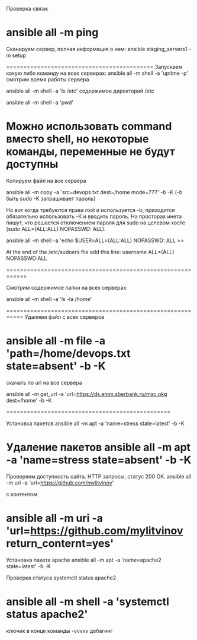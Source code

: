 Проверка связи:

ansible all -m ping
======================================================

Сканируем сервер, полная информация о нем:
ansible staging_servers1 -m setup

===========================================
Запускаем какую либо команду на всех серверах:
ansible all -m shell -a 'uptime -p'          смотрим время работы сервера

ansible all -m shell -a 'ls /etc'            содержимое директорий /etc

ansible all -m shell -a 'pwd'  

Можно использовать command вместо shell, но некоторые команды, переменные не будут доступны
============================================================

Копируем файл на все сервера

ansible all -m copy -a 'src=devops.txt dest=/home mode=777' -b -K   (-b быть sudo  -K запрашивает пароль)

Но вот когда требуются права root и используется -b, приходится обязательно использовать -К и вводить пароль. На просторах инета пишут, что решается отключением пароля для sudo на целевом хосте (sudo  ALL=(ALL:ALL) NOPASSWD: ALL).

ansible all -m shell -a 'echo $USER=ALL=(ALL:ALL) NOPASSWD: ALL >>

At the end of the /etc/sudoers file add this line:
username     ALL=(ALL) NOPASSWD:ALL

============================================================

Смотрим содержимое папки на всех серверах:

ansible all -m shell -a 'ls -la /home'

===========================================================
Удаляем файл с всех серверов

ansible all -m file -a 'path=/home/devops.txt state=absent' -b -K 
=============================================================

скачать по url на все сервера

ansible all -m get_url -a 'url=https://ds.emm.sberbank.ru/mac.pkg dest=/home' -b -K 

================================================

Установка пакетов
ansible all -m apt -a 'name=stress state=latest' -b -K

Удаление пакетов
ansible all -m apt -a 'name=stress state=absent' -b -K
===================================================

Проверяем доступность сайта. HTTP запросы, статус 200 ОК.
ansible all -m uri -a 'url=https://github.com/mylitvinov'

с контентом

ansible all -m uri -a 'url=https://github.com/mylitvinov return_conternt=yes'
===============================================================

Установка пакета apache
ansible all -m apt -a 'name=apache2 state=latest' -b -K

Проверка статуса
systemctl status apache2

ansible all -m shell -a 'systemctl status apache2'
=================================

ключик в конце команды -vvvvv дебагинг